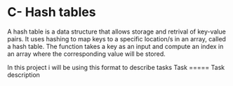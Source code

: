 <h1>C- Hash tables</h1>
<prep>
A hash table is a data structure that allows storage and retrival
of key-value pairs. It uses hashing to map keys to a specific location/s
in an array, called a hash table. The function takes a key as an input and
compute an index in an array where the corresponding value will be stored.

In this project i will be using this format to describe tasks
Task  =====   Task description
